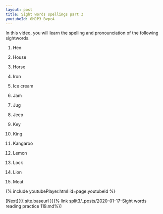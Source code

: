 ```yaml
---
layout: post
title: Sight words spellings part 3
youtubeId: 0MJP3_BvpcA
---
```

 
 
In this video, you will learn the spelling and pronounciation of the following sightwords.

1) Hen

2) House

3) Horse

4) Iron

5) Ice cream

6) Jam

7) Jug

8) Jeep

9) Key

10) King

11) Kangaroo

12) Lemon

13) Lock

14) Lion

15) Meat


 

 
{% include youtubePlayer.html id=page.youtubeId %}
 
 

[Next]({{ site.baseurl }}{% link  split3/_posts/2020-01-17-Sight words reading practice 119.md%})
 
